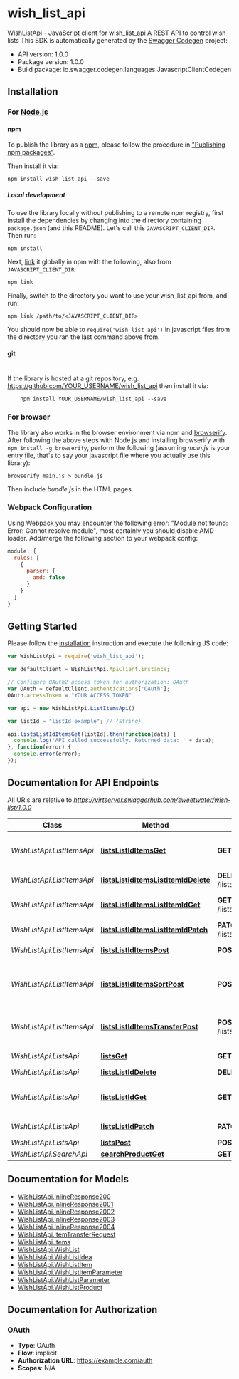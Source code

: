 # wish_list_api

WishListApi - JavaScript client for wish_list_api
A REST API to control wish lists
This SDK is automatically generated by the [Swagger Codegen](https://github.com/swagger-api/swagger-codegen) project:

- API version: 1.0.0
- Package version: 1.0.0
- Build package: io.swagger.codegen.languages.JavascriptClientCodegen

## Installation

### For [Node.js](https://nodejs.org/)

#### npm

To publish the library as a [npm](https://www.npmjs.com/),
please follow the procedure in ["Publishing npm packages"](https://docs.npmjs.com/getting-started/publishing-npm-packages).

Then install it via:

```shell
npm install wish_list_api --save
```

##### Local development

To use the library locally without publishing to a remote npm registry, first install the dependencies by changing 
into the directory containing `package.json` (and this README). Let's call this `JAVASCRIPT_CLIENT_DIR`. Then run:

```shell
npm install
```

Next, [link](https://docs.npmjs.com/cli/link) it globally in npm with the following, also from `JAVASCRIPT_CLIENT_DIR`:

```shell
npm link
```

Finally, switch to the directory you want to use your wish_list_api from, and run:

```shell
npm link /path/to/<JAVASCRIPT_CLIENT_DIR>
```

You should now be able to `require('wish_list_api')` in javascript files from the directory you ran the last 
command above from.

#### git
#
If the library is hosted at a git repository, e.g.
https://github.com/YOUR_USERNAME/wish_list_api
then install it via:

```shell
    npm install YOUR_USERNAME/wish_list_api --save
```

### For browser

The library also works in the browser environment via npm and [browserify](http://browserify.org/). After following
the above steps with Node.js and installing browserify with `npm install -g browserify`,
perform the following (assuming *main.js* is your entry file, that's to say your javascript file where you actually 
use this library):

```shell
browserify main.js > bundle.js
```

Then include *bundle.js* in the HTML pages.

### Webpack Configuration

Using Webpack you may encounter the following error: "Module not found: Error:
Cannot resolve module", most certainly you should disable AMD loader. Add/merge
the following section to your webpack config:

```javascript
module: {
  rules: [
    {
      parser: {
        amd: false
      }
    }
  ]
}
```

## Getting Started

Please follow the [installation](#installation) instruction and execute the following JS code:

```javascript
var WishListApi = require('wish_list_api');

var defaultClient = WishListApi.ApiClient.instance;

// Configure OAuth2 access token for authorization: OAuth
var OAuth = defaultClient.authentications['OAuth'];
OAuth.accessToken = "YOUR ACCESS TOKEN"

var api = new WishListApi.ListItemsApi()

var listId = "listId_example"; // {String} 

api.listsListIdItemsGet(listId).then(function(data) {
  console.log('API called successfully. Returned data: ' + data);
}, function(error) {
  console.error(error);
});


```

## Documentation for API Endpoints

All URIs are relative to *https://virtserver.swaggerhub.com/sweetwater/wish-list/1.0.0*

Class | Method | HTTP request | Description
------------ | ------------- | ------------- | -------------
*WishListApi.ListItemsApi* | [**listsListIdItemsGet**](docs/ListItemsApi.md#listsListIdItemsGet) | **GET** /lists/{listId}/items | Items for the specified list
*WishListApi.ListItemsApi* | [**listsListIdItemsListItemIdDelete**](docs/ListItemsApi.md#listsListIdItemsListItemIdDelete) | **DELETE** /lists/{listId}/items/{listItemId} | Delete a list item
*WishListApi.ListItemsApi* | [**listsListIdItemsListItemIdGet**](docs/ListItemsApi.md#listsListIdItemsListItemIdGet) | **GET** /lists/{listId}/items/{listItemId} | Details for specified list item
*WishListApi.ListItemsApi* | [**listsListIdItemsListItemIdPatch**](docs/ListItemsApi.md#listsListIdItemsListItemIdPatch) | **PATCH** /lists/{listId}/items/{listItemId} | Update a list item
*WishListApi.ListItemsApi* | [**listsListIdItemsPost**](docs/ListItemsApi.md#listsListIdItemsPost) | **POST** /lists/{listId}/items | Add an item to the list
*WishListApi.ListItemsApi* | [**listsListIdItemsSortPost**](docs/ListItemsApi.md#listsListIdItemsSortPost) | **POST** /lists/{listId}/items/sort | Set the sort_index of all the items in a list
*WishListApi.ListItemsApi* | [**listsListIdItemsTransferPost**](docs/ListItemsApi.md#listsListIdItemsTransferPost) | **POST** /lists/{listId}/items/transfer | Transfer items to a different list.
*WishListApi.ListsApi* | [**listsGet**](docs/ListsApi.md#listsGet) | **GET** /lists | All lists for a user
*WishListApi.ListsApi* | [**listsListIdDelete**](docs/ListsApi.md#listsListIdDelete) | **DELETE** /lists/{listId} | Delete a list
*WishListApi.ListsApi* | [**listsListIdGet**](docs/ListsApi.md#listsListIdGet) | **GET** /lists/{listId} | Details for the specified list
*WishListApi.ListsApi* | [**listsListIdPatch**](docs/ListsApi.md#listsListIdPatch) | **PATCH** /lists/{listId} | Update a list
*WishListApi.ListsApi* | [**listsPost**](docs/ListsApi.md#listsPost) | **POST** /lists | Create a list
*WishListApi.SearchApi* | [**searchProductGet**](docs/SearchApi.md#searchProductGet) | **GET** /search/product | 


## Documentation for Models

 - [WishListApi.InlineResponse200](docs/InlineResponse200.md)
 - [WishListApi.InlineResponse2001](docs/InlineResponse2001.md)
 - [WishListApi.InlineResponse2002](docs/InlineResponse2002.md)
 - [WishListApi.InlineResponse2003](docs/InlineResponse2003.md)
 - [WishListApi.InlineResponse2004](docs/InlineResponse2004.md)
 - [WishListApi.ItemTransferRequest](docs/ItemTransferRequest.md)
 - [WishListApi.Items](docs/Items.md)
 - [WishListApi.WishList](docs/WishList.md)
 - [WishListApi.WishListIdea](docs/WishListIdea.md)
 - [WishListApi.WishListItem](docs/WishListItem.md)
 - [WishListApi.WishListItemParameter](docs/WishListItemParameter.md)
 - [WishListApi.WishListParameter](docs/WishListParameter.md)
 - [WishListApi.WishListProduct](docs/WishListProduct.md)


## Documentation for Authorization


### OAuth

- **Type**: OAuth
- **Flow**: implicit
- **Authorization URL**: https://example.com/auth
- **Scopes**: N/A

